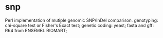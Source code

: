 # snp
Perl implementation of mutiple genomic SNP/InDel comparison.
genotyping: chi-square test or Fisher's Exact test;
genetic coding: yeast;
fasta and gff: R64 from ENSEMBL BIOMART;
